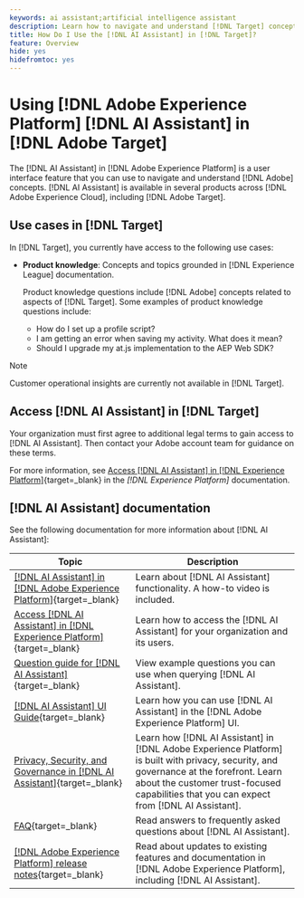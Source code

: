 ```yaml
---
keywords: ai assistant;artificial intelligence assistant
description: Learn how to navigate and understand [!DNL Target] concepts with [!DNL AI Assistant].
title: How Do I Use the [!DNL AI Assistant] in [!DNL Target]?
feature: Overview
hide: yes
hidefromtoc: yes
---
```

# Using [!DNL Adobe Experience Platform] [!DNL AI Assistant] in [!DNL Adobe Target]

The [!DNL AI Assistant] in [!DNL Adobe Experience Platform] is a user interface feature that you can use to navigate and understand [!DNL Adobe] concepts. [!DNL AI Assistant] is available in several products across [!DNL Adobe Experience Cloud], including [!DNL Adobe Target].

## Use cases in [!DNL Target]

In [!DNL Target], you currently have access to the following use cases:

* **Product knowledge**: Concepts and topics grounded in [!DNL Experience League] documentation.

  Product knowledge questions include [!DNL Adobe] concepts related to aspects of [!DNL Target]. Some examples of product knowledge questions include:

  * How do I set up a profile script?
  * I am getting an error when saving my activity. What does it mean?
  * Should I upgrade my at.js implementation to the AEP Web SDK?

>[!NOTE]
>
>Customer operational insights are currently not available in [!DNL Target].

## Access [!DNL AI Assistant] in [!DNL Target]

Your organization must first agree to additional legal terms to gain access to [!DNL AI Assistant]. Then contact your Adobe account team for guidance on these terms.

For more information, see [Access [!DNL AI Assistant] in [!DNL Experience Platform]](https://experienceleague.adobe.com/en/docs/experience-platform/ai-assistant/access){target=_blank} in the *[!DNL Experience Platform]* documentation.

## [!DNL AI Assistant] documentation

See the following documentation for more information about [!DNL AI Assistant]:

|Topic|Description|
| --- | --- |
|[[!DNL AI Assistant] in [!DNL Adobe Experience Platform]](https://experienceleague.adobe.com/en/docs/experience-platform/ai-assistant/home){target=_blank}|Learn about [!DNL AI Assistant] functionality. A how-to video is included.|
|[Access [!DNL AI Assistant] in [!DNL Experience Platform]](https://experienceleague.adobe.com/en/docs/experience-platform/ai-assistant/access){target=_blank}|Learn how to access the [!DNL AI Assistant] for your organization and its users.|
|[Question guide for [!DNL AI Assistant]](https://experienceleague.adobe.com/en/docs/experience-platform/ai-assistant/questions){target=_blank}|View example questions you can use when querying [!DNL AI Assistant].|
|[[!DNL AI Assistant] UI Guide](https://experienceleague.adobe.com/en/docs/experience-platform/ai-assistant/ui-guide){target=_blank}|Learn how you can use [!DNL AI Assistant] in the [!DNL Adobe Experience Platform] UI.|
|[Privacy, Security, and Governance in [!DNL AI Assistant]](https://experienceleague.adobe.com/en/docs/experience-platform/ai-assistant/privacy){target=_blank}|Learn how [!DNL AI Assistant] in [!DNL Adobe Experience Platform] is built with privacy, security, and governance at the forefront. Learn about the customer trust-focused capabilities that you can expect from [!DNL AI Assistant].|
|[FAQ](https://experienceleague.adobe.com/en/docs/experience-platform/ai-assistant/faq){target=_blank}|Read answers to frequently asked questions about [!DNL AI Assistant].|
|[[!DNL Adobe Experience Platform] release notes](https://experienceleague.adobe.com/en/docs/experience-platform/release-notes/latest){target=_blank}|Read about updates to existing features and documentation in [!DNL Adobe Experience Platform], including [!DNL AI Assistant].|



